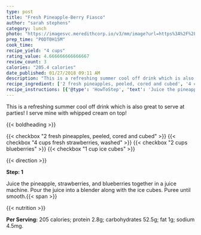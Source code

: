 ```yaml
---
type: post
title: "Fresh Pineapple-Berry Fiasco"
author: "sarah stephens"
category: lunch
photo: "https://imagesvc.meredithcorp.io/v3/mm/image?url=https%3A%2F%2Fimages.media-allrecipes.com%2Fuserphotos%2F664082.jpg"
prep_time: "P0DT0H15M"
cook_time: 
recipe_yield: "4 cups"
rating_value: 4.666666666666667
review_count: 3
calories: "205.4 calories"
date_published: 01/27/2018 09:11 AM
description: "This is a refreshing summer cool off drink which is also great to serve at parties!  I serve mine with whipped cream on top!"
recipe_ingredient: ['2 fresh pineapples, peeled, cored and cubed', '4 cups fresh strawberries, washed', '2 cups blueberries', '1 cup ice cubes']
recipe_instructions: [{'@type': 'HowToStep', 'text': 'Juice the pineapple, strawberries, and blueberries together in a juice machine.  Pour the juice into a blender along with the ice cubes.  Puree until smooth.\n'}]
---
```


This is a refreshing summer cool off drink which is also great to serve at parties!  I serve mine with whipped cream on top! 

{{< boldheading >}}

{{< checkbox "2  fresh pineapples, peeled, cored and cubed" >}}
{{< checkbox "4 cups fresh strawberries, washed" >}}
{{< checkbox "2 cups blueberries" >}}
{{< checkbox "1 cup ice cubes" >}}


{{< direction >}}

**Step: 1**

Juice the pineapple, strawberries, and blueberries together in a juice machine.  Pour the juice into a blender along with the ice cubes.  Puree until smooth.{{< span >}}

{{< nutrition >}}

**Per Serving:** 205 calories; protein 2.8g; carbohydrates 52.5g; fat 1g; sodium 4.5mg.